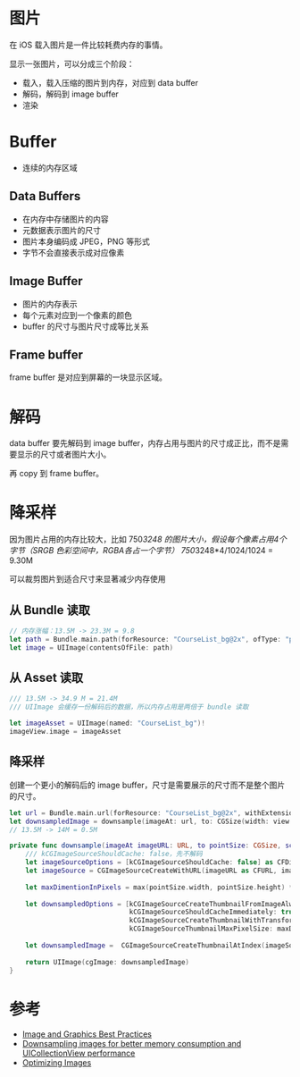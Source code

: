 # 图片

在 iOS 载入图片是一件比较耗费内存的事情。

显示一张图片，可以分成三个阶段：
- 载入，载入压缩的图片到内存，对应到 data buffer
- 解码，解码到 image buffer
- 渲染

# Buffer
- 连续的内存区域

## Data Buffers

- 在内存中存储图片的内容
- 元数据表示图片的尺寸
- 图片本身编码成 JPEG，PNG 等形式
- 字节不会直接表示成对应像素

## Image Buffer

- 图片的内存表示
- 每个元素对应到一个像素的颜色
- buffer 的尺寸与图片尺寸成等比关系

## Frame buffer
frame buffer 是对应到屏幕的一块显示区域。

# 解码
data buffer 要先解码到 image buffer，内存占用与图片的尺寸成正比，而不是需要显示的尺寸或者图片大小。

再 copy 到 frame buffer。

# 降采样

因为图片占用的内存比较大，比如 750*3248 的图片大小，假设每个像素占用4个字节（SRGB 色彩空间中，RGBA各占一个字节）
750*3248*4/1024/1024 = 9.30M

可以裁剪图片到适合尺寸来显著减少内存使用

## 从 Bundle 读取

```swift
// 内存涨幅：13.5M -> 23.3M = 9.8
let path = Bundle.main.path(forResource: "CourseList_bg@2x", ofType: "png")!
let image = UIImage(contentsOfFile: path)
```

## 从 Asset 读取
```swift
/// 13.5M -> 34.9 M = 21.4M
/// UIImage 会缓存一份解码后的数据，所以内存占用是两倍于 bundle 读取

let imageAsset = UIImage(named: "CourseList_bg")!
imageView.image = imageAsset
```

## 降采样

创建一个更小的解码后的 image buffer，尺寸是需要展示的尺寸而不是整个图片的尺寸。

```swift
let url = Bundle.main.url(forResource: "CourseList_bg@2x", withExtension: "png")!
let downsampledImage = downsample(imageAt: url, to: CGSize(width: view.bounds.width, height: view.bounds.height), scale: 2)
// 13.5M -> 14M = 0.5M

private func downsample(imageAt imageURL: URL, to pointSize: CGSize, scale: CGFloat) -> UIImage {
	/// kCGImageSourceShouldCache: false，先不解码
	let imageSourceOptions = [kCGImageSourceShouldCache: false] as CFDictionary
	let imageSource = CGImageSourceCreateWithURL(imageURL as CFURL, imageSourceOptions)!
	
	let maxDimentionInPixels = max(pointSize.width, pointSize.height) * scale
	
	let downsampledOptions = [kCGImageSourceCreateThumbnailFromImageAlways: true,
							  kCGImageSourceShouldCacheImmediately: true,
							  kCGImageSourceCreateThumbnailWithTransform: true,
							  kCGImageSourceThumbnailMaxPixelSize: maxDimentionInPixels] as CFDictionary
	
	let downsampledImage =  CGImageSourceCreateThumbnailAtIndex(imageSource, 0, downsampledOptions)!
	
	return UIImage(cgImage: downsampledImage)
}
```

# 参考
- [Image and Graphics Best Practices](https://developer.apple.com/videos/play/wwdc2018/219/)
- [Downsampling images for better memory consumption and UICollectionView performance](https://medium.com/@zippicoder/downsampling-images-for-better-memory-consumption-and-uicollectionview-performance-35e0b4526425)
- [Optimizing Images](https://www.swiftjectivec.com/optimizing-images/)